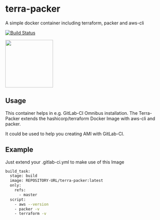 # terra-packer
A simple docker container including terraform, packer and aws-cli

[![Build Status](https://api.travis-ci.org/pfandie/terra-packer.svg?branch=master)](https://travis-ci.org/pfandie/terra-packer)

<img src="https://cdn.rawgit.com/hashicorp/terraform-website/master/content/source/assets/images/logo-hashicorp.svg" width="150x">

## Usage

This container helps in e.g. GitLab-CI Omnibus installation.
The Terra-Packer extends the hashicorp/terraform Docker Image with aws-cli and packer.

It could be used to help you creating AMI with GitLab-CI.

## Example

Just extend your .gitlab-ci.yml to make use of this Image

```bash
build_task:
  stage: build
  image: REPOSITORY-URL/terra-packer:latest
  only:
    refs:
      - master
  script:
    - aws --version
    - packer -v
    - terraform -v
```
